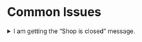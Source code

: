 # Common Issues

<details>

<summary>I am getting the “Shop is closed” message.</summary>

This is likely because you are using an older version and haven’t reinstalled the new SQL. Drop the `pl_uwucafe` table from the database and restart the script. It will generate the new SQL database.

</details>
